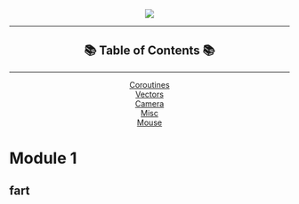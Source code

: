 <div align="center"> 





<img src="https://miro.medium.com/max/509/1*gbCeTzc727LZNhGQPXIkHA.png" >
</div>

---


<div align='center'>

## 📚 Table of Contents 📚



---
 [Coroutines](#coroutines)
 <br/>
 [Vectors](#vectors)
 <br/>
 [Camera](#cameras)
 <br/>
 [Misc](#misc)
<br/>
[Mouse](#mouse)

</div>

# Module 1

## fart


